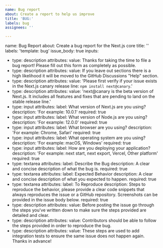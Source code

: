 ```yaml
---
name: Bug report
about: Create a report to help us improve
title: 'BUG:'
labels: bug
assignees: ''

---
```


name: Bug Report
about: Create a bug report for the Next.js core
title: ''
labels: 'template: bug'
issue_body: true
inputs:
  - type: description
    attributes:
      value: Thanks for taking the time to file a bug report! Please fill out this form as completely as possible.
  - type: description
    attributes:
      value: If you leave out sections there is a high likelihood it will be moved to the GitHub Discussions "Help" section.
  - type: description
    attributes:
      value: 'Please first verify if your issue exists in the Next.js canary release line: `npm install next@canary`.'
  - type: description
    attributes:
      value: 'next@canary is the beta version of Next.js. It includes all features and fixes that are pending to land on the stable release line.'
  - type: input
    attributes:
      label: What version of Next.js are you using?
      description: 'For example: 10.0.1'
      required: true
  - type: input
    attributes:
      label: What version of Node.js are you using?
      description: 'For example: 12.0.0'
      required: true
  - type: input
    attributes:
      label: What browser are you using?
      description: 'For example: Chrome, Safari'
      required: true
  - type: input
    attributes:
      label: What operating system are you using?
      description: 'For example: macOS, Windows'
      required: true
  - type: input
    attributes:
      label: How are you deploying your application?
      description: 'For example: next start, next export, Vercel, Other platform'
      required: true
  - type: textarea
    attributes:
      label: Describe the Bug
      description: A clear and concise description of what the bug is.
      required: true
  - type: textarea
    attributes:
      label: Expected Behavior
      description: A clear and concise description of what you expected to happen.
      required: true
  - type: textarea
    attributes:
      label: To Reproduce
      description: Steps to reproduce the behavior, please provide a clear code snippets that always reproduces the issue or a GitHub repository. Screenshots can be provided in the issue body below.
      required: true
  - type: description
    attributes:
      value: Before posting the issue go through the steps you've written down to make sure the steps provided are detailed and clear.
  - type: description
    attributes:
      value: Contributors should be able to follow the steps provided in order to reproduce the bug.
  - type: description
    attributes:
      value: These steps are used to add integration tests to ensure the same issue does not happen again. Thanks in advance!
